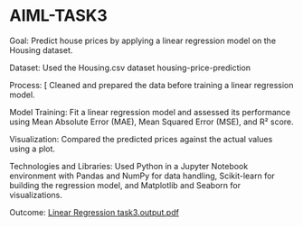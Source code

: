 # AIML-TASK3
Goal: Predict house prices by applying a linear regression model on the Housing dataset.

Dataset:
Used the Housing.csv dataset 
housing-price-prediction

Process: [
Cleaned and prepared the data before training a linear regression model.

Model Training:
Fit a linear regression model and assessed its performance using Mean Absolute Error (MAE), Mean Squared Error (MSE), and R² score.

Visualization:
Compared the predicted prices against the actual values using a plot.

Technologies and Libraries:
Used Python in a Jupyter Notebook environment with Pandas and NumPy for data handling, Scikit-learn for building the regression model, and Matplotlib and Seaborn for visualizations.

Outcome:
[Linear Regression task3.output.pdf](https://github.com/user-attachments/files/20924380/Linear.Regression.task3.output.pdf)
